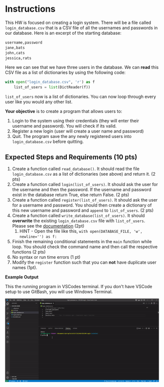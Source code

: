 # Instructions  

This HW is focused on creating a login system. There will be a file called `login_database.csv` that is a CSV file of all the usernames and passwords in our database. Here is an excerpt of the starting database:

```txt
username,password
jane,bats
john,cats
jessica,rats
```

Here we can see that we have three users in the database. We can **read** this CSV file as a list of dictionaries by using the following code:

```python
with open("login_database.csv", 'r') as f
    list_of_users = list(DictReader(f))
```

`list_of_users` now is a list of dictionaries. You can now loop through every user like you would any other list. 

**Your objective** is to create a program that allows users to: 
1. Login to the system using their credentials (they will enter their username and password). You will check if its valid.
3. Register a new login (user will create a user name and password)
3. Quit. The program save the any newly registered users into `login_database.csv` before quitting.


## Expected Steps and Requirements (10 pts)

1. Create a function called `read_database()`. It should read the file `login_database.csv` as a list of dictionaries (see above) and return it. (2 pts)
2. Create a function called `login(list_of_users)`. It should ask the user for the username and then the password. If the username and password exist in the database return True, else return False. (2 pts)
3. Create a function called `register(list_of_users)`. It should ask the user for a username and password. You should then create a dictionary of this new username and password and `append` to `list_of_users`. (2 pts)
3. Create a function called `write_database(list_of_users)`. It should **overwrite** the existing `login_database.csv` file with `list_of_users`. Please see the [documentation](https://docs.python.org/3/library/csv.html#csv.DictWriter) (2pt)
    1. HINT - Open the file like this, `with open(DATABASE_FILE, 'w', newline='') as f:`
4. Finish the remaining conditional statements in the `main` function while loop. You should check the command name and then call the respective functions (2 pts)
5. No syntax or run time errors (1 pt)
6. Modify the `register` function such that you can **not** have duplicate user names (1pt).


**Example Output**

This the running program in VSCodes terminal. If you don't have VSCode setup to use GitBash, you will use Windows Terminal.

![](./HW7_login_example.gif)



